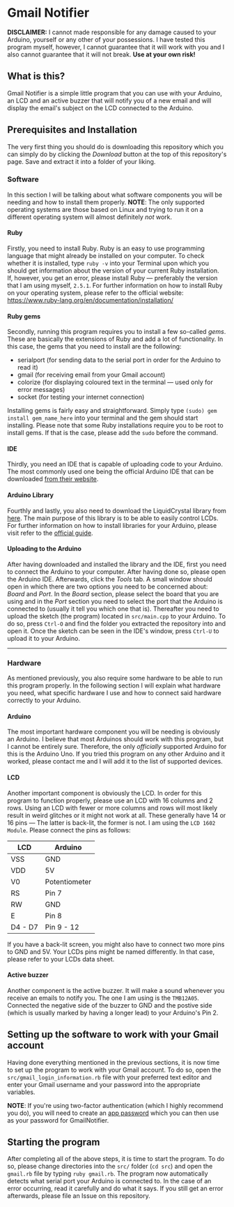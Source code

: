 # Gmail Notifier
__DISCLAIMER:__ I cannot made responsible for any damage caused to your Arduino, yourself or any other of your possessions. I have tested this program myself, however, I cannot guarantee that it will work with you and I also cannot guarantee that it will not break. __Use at your own risk!__

## What is this?
Gmail Notifier is a simple little program that you can use with your Arduino, an LCD and an active buzzer that will notify you of a new email and will display the email's subject on the LCD connected to the Arduino.

## Prerequisites and Installation
The very first thing you should do is downloading this repository which you can simply do by clicking the _Download_ button at the top of this repository's page. Save and extract it into a folder of your liking.

### Software
In this section I will be talking about what software components you will be needing and how to install them properly.
__NOTE__: The only supported operating systems are those based on Linux and trying to run it on a different operating system will almost definitely _not_ work.

#### Ruby
Firstly, you need to install Ruby. Ruby is an easy to use programming language that might already be installed on your computer. To check whether it is installed, type `ruby -v` into your Terminal upon which you should get information about the version of your current Ruby installation.
<br>
If, however, you get an error, please install Ruby — preferably the version that I am using myself, `2.5.1`. For further information on how to install Ruby on your operating system, please refer to the official website: https://www.ruby-lang.org/en/documentation/installation/

#### Ruby gems
Secondly, running this program requires you to install a few so-called _gems_. These are basically the extensions of Ruby and add a lot of functionality. In this case, the gems that you need to install are the following:
* serialport (for sending data to the serial port in order for the Arduino to read it)
* gmail (for receiving email from your Gmail account)
* colorize (for displaying coloured text in the terminal — used only for error messages)
* socket (for testing your internet connection)

Installing gems is fairly easy and straightforward. Simply type `(sudo) gem install gem_name_here` into your terminal and the gem should start installing. Please note that some Ruby installations require you to be root to install gems. If that is the case, please add the `sudo` before the command.

#### IDE
Thirdly, you need an IDE that is capable of uploading code to your Arduino. The most commonly used one being the official Arduino IDE that can be downloaded [from their website](https://www.arduino.cc/en/Main/Software). 

#### Arduino Library
Fourthly and lastly, you also need to download the LiquidCrystal library from [here](https://github.com/arduino-libraries/LiquidCrystal). The main purpose of this library is to be able to easily control LCDs.
For further information on how to install libraries for your Arduino, please visit refer to the [official guide](https://www.arduino.cc/en/Guide/Libraries).

#### Uploading to the Arduino
After having downloaded and installed the library and the IDE, first you need to connect the Arduino to your computer. After having done so, please open the Arduino IDE. Afterwards, click the _Tools_ tab. A small window should open in which there are two options you need to be concerned about: _Board_ and _Port_. In the _Board_ section, please select the board that you are using and in the _Port_ section you need to select the port that the Arduino is connected to (usually it tell you which one that is).
Thereafter you need to upload the sketch (the program) located in `src/main.cpp` to your Arduino. To do so, press `Ctrl-O` and find the folder you extracted the repository into and open it. Once the sketch can be seen in the IDE's window, press `Ctrl-U` to upload it to your Arduino.


-----

### Hardware
As mentioned previously, you also require some hardware to be able to run this program properly. In the following section I will explain what hardware you need, what specific hardware I use and how to connect said hardware correctly to your Arduino.

#### Arduino
The most important hardware component you will be needing is obviously an Arduino. I believe that most Arduinos should work with this program, but I cannot be entirely sure. Therefore, the only _officially_ supported Arduino for this is the Arduino Uno. If you tried this program on any other Arduino and it worked, please contact me and I will add it to the list of supported devices.

#### LCD
Another important component is obviously the LCD. In order for this program to function properly, please use an LCD with 16 columns and 2 rows. Using an LCD with fewer or more columns and rows will most likely result in weird glitches or it might not work at all.
These generally have 14 or 16 pins — The latter is back-lit, the former is not. I am using the `LCD 1602 Module`.
Please connect the pins as follows:

|LCD|Arduino|
|------|-------|
VSS    |GND
VDD    |5V
V0     |Potentiometer
RS     |Pin 7
RW     |GND
E      |Pin 8
D4 - D7|Pin 9 - 12

If you have a back-lit screen, you might also have to connect two more pins to GND and 5V. Your LCDs pins might be named differently. In that case, please refer to your LCDs data sheet.

#### Active buzzer
Another component is the active buzzer. It will make a sound whenever you receive an emails to notify you. The one I am using is the `TMB12A05`. Connected the negative side of the buzzer to GND and the postive side (which is usually marked by having a longer lead) to your Arduino's Pin 2.

## Setting up the software to work with your Gmail account
Having done everything mentioned in the previous sections, it is now time to set up the program to work with your Gmail account. To do so, open the `src/gmail_login_information.rb` file with your preferred text editor and enter your Gmail username and your password into the appropriate variables.

__NOTE__: If you're using two-factor authentication (which I highly recommend you do), you will need to create an [app password](https://support.google.com/accounts/answer/185833?hl=en) which you can then use as your password for GmailNotifier.

## Starting the program
After completing all of the above steps, it is time to start the program. To do so, please change directories into the `src/` folder (`cd src`) and open the `gmail.rb` file by typing `ruby gmail.rb`. The program now automatically detects what serial port your Arduino is connected to. In the case of an error occurring, read it carefully and do what it says. If you still get an error afterwards, please file an Issue on this repository.
